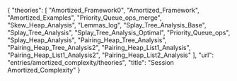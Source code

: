 {
    "theories": [
        "Amortized_Framework0",
        "Amortized_Framework",
        "Amortized_Examples",
        "Priority_Queue_ops_merge",
        "Skew_Heap_Analysis",
        "Lemmas_log",
        "Splay_Tree_Analysis_Base",
        "Splay_Tree_Analysis",
        "Splay_Tree_Analysis_Optimal",
        "Priority_Queue_ops",
        "Splay_Heap_Analysis",
        "Pairing_Heap_Tree_Analysis",
        "Pairing_Heap_Tree_Analysis2",
        "Pairing_Heap_List1_Analysis",
        "Pairing_Heap_List1_Analysis2",
        "Pairing_Heap_List2_Analysis"
    ],
    "url": "entries/amortized_complexity/theories",
    "title": "Session Amortized_Complexity"
}